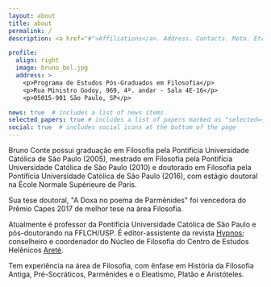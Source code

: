 ```yaml
---
layout: about
title: about
permalink: /
description: <a href="#">Affiliations</a>. Address. Contacts. Moto. Etc.

profile:
  align: right
  image: bruno_bel.jpg
  address: >
    <p>Programa de Estudos Pós-Graduados em Filosofia</p>
    <p>Rua Ministro Godoy, 969, 4º. andar - Sala 4E-16</p>
    <p>05015-901 São Paulo, SP</p>

news: true  # includes a list of news items
selected_papers: true # includes a list of papers marked as "selected={true}"
social: true  # includes social icons at the bottom of the page
---
```


Bruno Conte possui graduação em Filosofia pela Pontifícia Universidade Católica de São Paulo (2005), mestrado em Filosofia pela Pontifícia Universidade Católica de São Paulo (2010) e doutorado em Filosofia pela Pontifícia Universidade Católica de São Paulo (2016), com estágio doutoral na École Normale Supérieure de Paris.

Sua tese doutoral, "A Doxa no poema de Parmênides" foi vencedora do Prêmio Capes 2017 de melhor tese na área Filosofia.

Atualmente é professor da Pontifícia Universidade Católica de São Paulo e pós-doutorando na FFLCH/USP. É editor-assistente da revista [Hypnos](https://www.hypnos.org.br/revista); conselheiro e coordenador do Núcleo de Filosofia do Centro de Estudos Helênicos [Areté](http://www.arete.org.br/).

Tem experiência na área de Filosofia, com ênfase em História da Filosofia Antiga, Pré-Socráticos, Parmênides e o Eleatismo, Platão e Aristóteles.